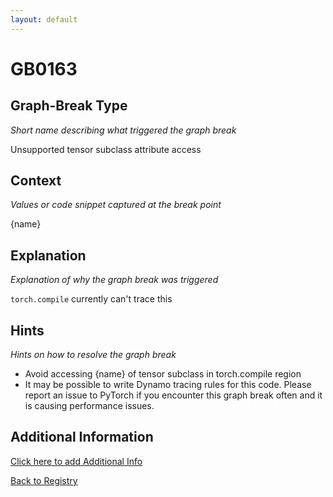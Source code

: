 ```yaml
---
layout: default
---
```

# GB0163

## Graph-Break Type
*Short name describing what triggered the graph break*

Unsupported tensor subclass attribute access

## Context
*Values or code snippet captured at the break point*

{name}

## Explanation
*Explanation of why the graph break was triggered*

`torch.compile` currently can't trace this

## Hints
*Hints on how to resolve the graph break*

- Avoid accessing {name} of tensor subclass in torch.compile region
- It may be possible to write Dynamo tracing rules for this code. Please report an issue to PyTorch if you encounter this graph break often and it is causing performance issues.


## Additional Information

<!-- ADDITIONAL INFORMATION START - Add custom information below this line -->

<!-- ADDITIONAL INFORMATION END -->


[Click here to add Additional Info](https://github.com/pytorch-labs/compile-graph-break-site/edit/main/docs/gb/gb0163.md)

[Back to Registry](../index.html)
